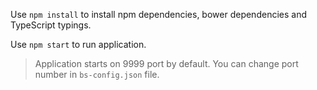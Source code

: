 Use `npm install` to install npm dependencies, bower dependencies and TypeScript typings.

Use `npm start` to run application.
> Application starts on 9999 port by default. You can change port number in `bs-config.json` file.